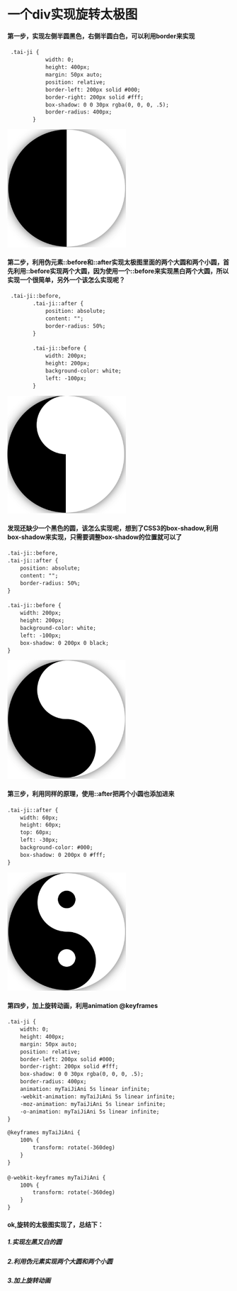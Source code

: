 # 一个div实现旋转太极图
#### 第一步，实现左侧半圆黑色，右侧半圆白色，可以利用border来实现

```html
 .tai-ji {
            width: 0;
            height: 400px;
            margin: 50px auto;
            position: relative;
            border-left: 200px solid #000;
            border-right: 200px solid #fff;
            box-shadow: 0 0 30px rgba(0, 0, 0, .5);
            border-radius: 400px;
        }
```



<img src="./image-20200826103314079.png" alt="image-20200826103314079" style="zoom: 33%;" />



#### 第二步，利用伪元素::before和::after实现太极图里面的两个大圆和两个小圆，首先利用::before实现两个大圆，因为使用一个::before来实现黑白两个大圆，所以实现一个很简单，另外一个该怎么实现呢？

```HTML
 .tai-ji::before,
        .tai-ji::after {
            position: absolute;
            content: "";
            border-radius: 50%;
        }

        .tai-ji::before {
            width: 200px;
            height: 200px;
            background-color: white;
            left: -100px;
        }
```

<img src="./image-20200826103459206.png" alt="image-20200826103459206" style="zoom:33%;" />

#### 发现还缺少一个黑色的圆，该怎么实现呢，想到了CSS3的box-shadow,利用box-shadow来实现，只需要调整box-shadow的位置就可以了

```html
.tai-ji::before,
.tai-ji::after {
    position: absolute;
    content: "";
    border-radius: 50%;
}

.tai-ji::before {
    width: 200px;
    height: 200px;
    background-color: white;
    left: -100px;
    box-shadow: 0 200px 0 black;
}
```

<img src="./image-20200826103834548.png" alt="image-20200826103834548" style="zoom:33%;" />

#### 第三步，利用同样的原理，使用::after把两个小圆也添加进来

```html
.tai-ji::after {
    width: 60px;
    height: 60px;
    top: 60px;
    left: -30px;
    background-color: #000;
    box-shadow: 0 200px 0 #fff;
}
```

<img src="./image-20200826104031425.png" alt="image-20200826104031425" style="zoom:33%;" />

#### 第四步，加上旋转动画，利用animation @keyframes

```html
.tai-ji {
    width: 0;
    height: 400px;
    margin: 50px auto;
    position: relative;
    border-left: 200px solid #000;
    border-right: 200px solid #fff;
    box-shadow: 0 0 30px rgba(0, 0, 0, .5);
    border-radius: 400px;
    animation: myTaiJiAni 5s linear infinite;
    -webkit-animation: myTaiJiAni 5s linear infinite;
    -moz-animation: myTaiJiAni 5s linear infinite;
    -o-animation: myTaiJiAni 5s linear infinite;
}
```

```html
@keyframes myTaiJiAni {
    100% {
        transform: rotate(-360deg)
    }
}

@-webkit-keyframes myTaiJiAni {
    100% {
        transform: rotate(-360deg)
    }
}
```

#### ok,旋转的太极图实现了，总结下：

##### 1.实现左黑又白的圆

##### 2.利用伪元素实现两个大圆和两个小圆

##### 3.加上旋转动画




